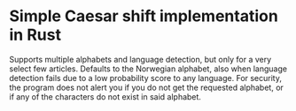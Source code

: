 # Simple Caesar shift implementation in Rust

Supports multiple alphabets and language detection, but only for a very select few articles. Defaults to the Norwegian alphabet, also when language detection fails due to a low probability score to any language. For security, the program does not alert you if you do not get the requested alphabet, or if any of the characters do not exist in said alphabet.  
